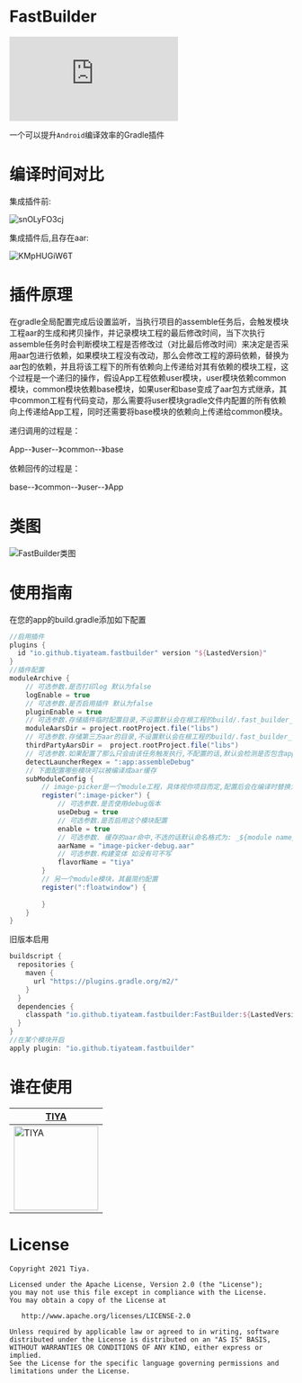 
# FastBuilder
[![versionImg](https://badgen.net/maven/v/metadata-url/https://plugins.gradle.org/m2/io/github/tiyateam/fastbuilder/FastBuilder/maven-metadata.xml?label=FastBuilder)](https://plugins.gradle.org/plugin/io.github.tiyateam.fastbuilder)

一个可以提升`Android`编译效率的Gradle插件


# 编译时间对比
集成插件前:

![snOLyFO3cj](https://user-images.githubusercontent.com/19259572/148940591-4c5c9ef7-88da-43c4-a4bd-d7264c47ff52.png)

集成插件后,且存在aar:

![KMpHUGiW6T](https://user-images.githubusercontent.com/19259572/148940640-4e27476b-a099-43db-89d4-d825ee8d3341.png)


# 插件原理
在gradle全局配置完成后设置监听，当执行项目的assemble任务后，会触发模块工程aar的生成和拷贝操作，并记录模块工程的最后修改时间，当下次执行assemble任务时会判断模块工程是否修改过（对比最后修改时间）来决定是否采用aar包进行依赖，如果模块工程没有改动，那么会修改工程的源码依赖，替换为aar包的依赖，并且将该工程下的所有依赖向上传递给对其有依赖的模块工程，这个过程是一个递归的操作，假设App工程依赖user模块，user模块依赖common模块，common模块依赖base模块，如果user和base变成了aar包方式继承，其中common工程有代码变动，那么需要将user模块gradle文件内配置的所有依赖向上传递给App工程，同时还需要将base模块的依赖向上传递给common模块。

递归调用的过程是：

App--》user--》common--》base

依赖回传的过程是：

base--》common--》user--》App

# 类图
![FastBuilder类图](https://user-images.githubusercontent.com/19259572/148940455-241585ad-8fb9-4e2b-8217-37efd8198e6f.png)



# 使用指南
在您的app的build.gradle添加如下配置
```groovy
//启用插件
plugins {
  id "io.github.tiyateam.fastbuilder" version "${LastedVersion}"
}
//插件配置
moduleArchive {
    // 可选参数.是否打印log 默认为false
    logEnable = true
    // 可选参数.是否启用插件 默认为false
    pluginEnable = true
    // 可选参数.存储插件临时配置目录,不设置默认会在根工程的build/.fast_builder_module_aar下
    moduleAarsDir = project.rootProject.file("libs")
    // 可选参数.存储第三方aar的目录,不设置默认会在根工程的build/.fast_builder_thirdParty_aar下
    thirdPartyAarsDir =  project.rootProject.file("libs")
    // 可选参数.如果配置了那么只会由该任务触发执行,不配置的话,默认会检测是否包含apply的工程名字
    detectLauncherRegex = ":app:assembleDebug"
    // 下面配置哪些模块可以被编译成aar缓存
    subModuleConfig {
        // image-picker是一个module工程，具体视你项目而定,配置后会在编译时替换为aar依赖,并且会在您修改这个模块后会自动进行构建
        register(":image-picker") {
            // 可选参数.是否使用debug版本
            useDebug = true
            // 可选参数.是否启用这个模块配置 
            enable = true
            // 可选参数. 缓存的aar命中,不选的话默认命名格式为: _${module name}.aar
            aarName = "image-picker-debug.aar"
            // 可选参数.构建变体 如没有可不写
            flavorName = "tiya"
        }
        // 另一个module模块，其最简约配置
        register(":floatwindow") {
      
        }
    }
}
```
旧版本启用
```groovy
buildscript {
  repositories {
    maven {
      url "https://plugins.gradle.org/m2/"
    }
  }
  dependencies {
    classpath "io.github.tiyateam.fastbuilder:FastBuilder:${LastedVersion}"
  }
}
//在某个模块开启
apply plugin: "io.github.tiyateam.fastbuilder"
```

# 谁在使用

| [TIYA](https://play.google.com/store/apps/details?id=com.huanliao.tiya&hl=en_US&gl=US)        | 
| --------   | 
|[<img src="https://play-lh.googleusercontent.com/RwuBOgoBX1OmmR5W14AyBDp9pNgnh1eJD2UmJzhVSZOpZYG1xI_y1aihbE4aP3dURwc=s360-rw" alt="TIYA" width="150"/> ](https://play.google.com/store/apps/details?id=com.huanliao.tiya&hl=en_US&gl=US)       |


# License
```
Copyright 2021 Tiya.

Licensed under the Apache License, Version 2.0 (the "License");
you may not use this file except in compliance with the License.
You may obtain a copy of the License at

   http://www.apache.org/licenses/LICENSE-2.0

Unless required by applicable law or agreed to in writing, software
distributed under the License is distributed on an "AS IS" BASIS,
WITHOUT WARRANTIES OR CONDITIONS OF ANY KIND, either express or implied.
See the License for the specific language governing permissions and
limitations under the License.
```

